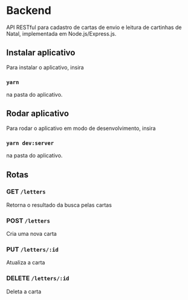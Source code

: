 # Backend 

API RESTful para cadastro de cartas de envio e leitura de cartinhas de Natal, implementada em Node.js/Express.js.

## Instalar aplicativo 

Para instalar o aplicativo, insira

### `yarn`

na pasta do aplicativo.

## Rodar aplicativo

Para rodar o aplicativo em modo de desenvolvimento, insira

### `yarn dev:server`

na pasta do aplicativo.

## Rotas

### GET `/letters`

Retorna o resultado da busca pelas cartas

### POST `/letters`

Cria uma nova carta

### PUT `/letters/:id`

Atualiza a carta

### DELETE `/letters/:id`

Deleta a carta
